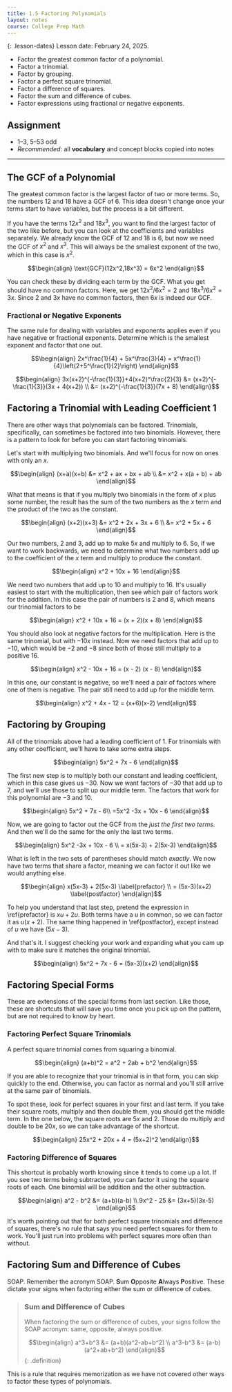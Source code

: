 ```yaml
---
title: 1.5 Factoring Polynomials
layout: notes
course: College Prep Math
---
```


{: .lesson-dates}
Lesson date: February 24, 2025.

- Factor the greatest common factor of a polynomial.
- Factor a trinomial.
- Factor by grouping.
- Factor a perfect square trinomial.
- Factor a difference of squares.
- Factor the sum and difference of cubes.
- Factor expressions using fractional or negative exponents.

## Assignment

- 1–3, 5–53 odd
- *Recommended*: all **vocabulary** and concept blocks copied into notes

---

## The GCF of a Polynomial

The greatest common factor is the largest factor of two or more terms. So, the numbers $12$ and $18$ have a GCF of $6$. This idea doesn't change once your terms start to have variables, but the process is a bit different.

If you have the terms $12x^2$ and $18x^3$, you want to find the largest factor of the two like before, but you can look at the coefficients and variables separately. We already know the GCF of $12$ and $18$ is $6$, but now we need the GCF of $x^2$ and $x^3$. This will always be the smallest exponent of the two, which in this case is $x^2$.

$$\begin{align}
\text{GCF}(12x^2,18x^3) = 6x^2
\end{align}$$

You can check these by dividing each term by the GCF. What you get should have no common factors. Here, we get $12x^2 / 6x^2 =2$ and $18x^3 / 6x^2 = 3x$. Since $2$ and $3x$ have no common factors, then $6x$ is indeed our GCF.

### Fractional or Negative Exponents

The same rule for dealing with variables and exponents applies even if you have negative or fractional exponents. Determine which is the smallest exponent and factor that one out.

$$\begin{align}
2x^\frac{1}{4} + 5x^\frac{3}{4} = x^\frac{1}{4}\left(2+5^\frac{1}{2}\right)
\end{align}$$

$$\begin{align}
3x(x+2)^{-\frac{1}{3}}+4(x+2)^\frac{2}{3} &= (x+2)^{-\frac{1}{3}}(3x + 4(x+2)) \\
&= (x+2)^{-\frac{1}{3}}(7x + 8)
\end{align}$$

## Factoring a Trinomial with Leading Coefficient 1

There are other ways that polynomials can be factored. Trinomials, specifically, can sometimes be factored into two binomials. However, there is a pattern to look for before you can start factoring trinomials.

Let's start with multiplying two binomials. And we'll focus for now on ones with only an $x$.

$$\begin{align}
(x+a)(x+b) &= x^2 + ax + bx + ab \\
           &= x^2 + x(a + b) + ab
\end{align}$$

What that means is that if you multiply two binomials in the form of $x$ plus some number, the result has the sum of the two numbers as the $x$ term and the product of the two as the constant.

$$\begin{align}
(x+2)(x+3) &= x^2 + 2x + 3x + 6 \\
           &= x^2 + 5x + 6
\end{align}$$

Our two numbers, $2$ and $3$, add up to make $5x$ and multiply to $6$. So, if we want to work backwards, we need to determine what two numbers add up to the coefficient of the $x$ term and multiply to produce the constant.

$$\begin{align}
x^2 + 10x + 16
\end{align}$$

We need two numbers that add up to $10$ and multiply to $16$. It's usually easiest to start with the multiplication, then see which pair of factors work for the addition. In this case the pair of numbers is $2$ and $8$, which means our trinomial factors to be

$$\begin{align}
x^2 + 10x + 16 = (x + 2)(x + 8)
\end{align}$$

You should also look at negative factors for the multiplication. Here is the same trinomial, but with $-10x$ instead. Now we need factors that add up to $-10$, which would be $-2$ and $-8$ since both of those still multiply to a positive $16$.

$$\begin{align}
x^2 - 10x + 16 = (x - 2) (x - 8)
\end{align}$$

In this one, our constant is negative, so we'll need a pair of factors where one of them is negative. The pair still need to add up for the middle term.

$$\begin{align}
x^2 + 4x - 12 = (x+6)(x-2)
\end{align}$$

## Factoring by Grouping

All of the trinomials above had a leading coefficient of $1$. For trinomials with any other coefficient, we'll have to take some extra steps.

$$\begin{align}
5x^2 + 7x  - 6
\end{align}$$

The first new step is to multiply both our constant and leading coefficient, which in this case gives us $-30$. Now we want factors of $-30$ that add up to $7$, and we'll use those to split up our middle term. The factors that work for this polynomial are $-3$ and $10$.

$$\begin{align}
5x^2 + 7x  - 6\\
=5x^2 -3x + 10x  - 6
\end{align}$$

Now, we are going to factor out the GCF from the *just the first two terms*. And then we'll do the same for the only the last two terms.

$$\begin{align}
5x^2 -3x + 10x  - 6 \\
= x(5x-3) + 2(5x-3)
\end{align}$$

What is left in the two sets of parentheses should match *exactly*. We now have two terms that share a factor, meaning we can factor it out like we would anything else.

$$\begin{align}
x(5x-3) + 2(5x-3) \label{prefactor} \\
= (5x-3)(x+2) \label{postfactor}
\end{align}$$

To help you understand that last step, pretend the expression in \ref{prefactor} is $xu + 2u$. Both terms have a $u$ in common, so we can factor it as $u(x+2)$. The same thing happened in \ref{postfactor}, except instead of $u$ we have $(5x-3)$.

And that's it. I suggest checking your work and expanding what you cam up with to make sure it matches the original trinomial.

$$\begin{align}
5x^2 + 7x  - 6 = (5x-3)(x+2)
\end{align}$$

## Factoring Special Forms

These are extensions of the special forms from last section. Like those, these are shortcuts that will save you time once you pick up on the pattern, but are not required to know by heart.

### Factoring Perfect Square Trinomials

A perfect square trinomial comes from squaring a binomial.

$$\begin{align}
(a+b)^2 = a^2 + 2ab + b^2
\end{align}$$

If you are able to recognize that your trinomial is in that form, you can skip quickly to the end. Otherwise, you can factor as normal and you'll still arrive at the same pair of binomials.

To spot these, look for perfect squares in your first and last term. If you take their square roots, multiply and then double them, you should get the middle term. In the one below, the square roots are $5x$ and $2$. Those do multiply and double to be $20x$, so we can take advantage of the shortcut.

$$\begin{align}
25x^2 + 20x + 4 = (5x+2)^2
\end{align}$$

### Factoring Difference of Squares

This shortcut is probably worth knowing since it tends to come up a lot. If you see two terms being subtracted, you can factor it using the square roots of each. One binomial will be addition and the other subtraction.

$$\begin{align}
a^2 - b^2 &= (a+b)(a-b) \\
9x^2 - 25 &= (3x+5)(3x-5)
\end{align}$$

It's worth pointing out that for both perfect square trinomials and difference of squares, there's no rule that says you need perfect squares for them to work. You'll just run into problems with perfect squares more often than without.

## Factoring Sum and Difference of Cubes

SOAP. Remember the acronym SOAP. **S**um **O**pposite **A**lways **P**ositive. These dictate your signs when factoring either the sum or difference of cubes.

> ### Sum and Difference of Cubes
>
> When factoring the sum or difference of cubes, your signs follow the SOAP acronym: same, opposite, always positive.
>
> $$\begin{align}
> a^3+b^3 &= (a+b)(a^2-ab+b^2) \\
> a^3-b^3 &= (a-b)(a^2+ab+b^2)
> \end{align}$$
{: .definition}

This is a rule that requires memorization as we have not covered other ways to factor these types of polynomials.
